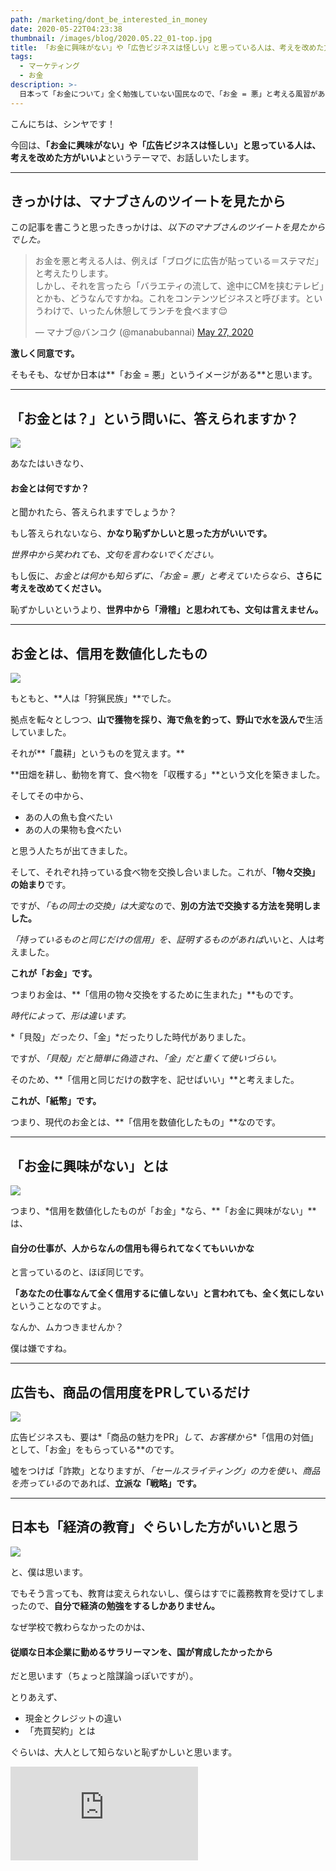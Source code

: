 ```yaml
---
path: /marketing/dont_be_interested_in_money
date: 2020-05-22T04:23:38
thumbnail: /images/blog/2020.05.22_01-top.jpg
title: 「お金に興味がない」や「広告ビジネスは怪しい」と思っている人は、考えを改めた方がいいよ【一生奴隷人生だよ】
tags:
  - マーケティング
  - お金
description: >-
  日本って「お金について」全く勉強していない国民なので、「お金 = 悪」と考える風習がある気がします。そもそも「お金とは何か？」を理解してないのにそれをいうのは、僕に言えば「滑稽」に思えますので、お金とは何か解説いたします。
---
```


こんにちは、シンヤです！

今回は、**「お金に興味がない」や「広告ビジネスは怪しい」と思っている人は、考えを改めた方がいいよ**というテーマで、お話しいたします。

---

## きっかけは、マナブさんのツイートを見たから

この記事を書こうと思ったきっかけは、*以下のマナブさんのツイートを見たからでした。*

<blockquote class="twitter-tweet"><p lang="ja" dir="ltr">お金を悪と考える人は、例えば「ブログに広告が貼っている＝ステマだ」と考えたりします。<br>しかし、それを言ったら「バラエティの流して、途中にCMを挟むテレビ」とかも、どうなんですかね。これをコンテンツビジネスと呼びます。というわけで、いったん休憩してランチを食べます😌</p>&mdash; マナブ@バンコク (@manabubannai) <a href="https://twitter.com/manabubannai/status/1265503577830809608?ref_src=twsrc%5Etfw">May 27, 2020</a></blockquote> <script async src="https://platform.twitter.com/widgets.js" charset="utf-8"></script>

**激しく同意です。**

そもそも、なぜか日本は**「お金 = 悪」というイメージがある**と思います。

---

## 「お金とは？」という問いに、答えられますか？

![](/images/blog/2020.05.22_01-01.jpg)

あなたはいきなり、

#### お金とは何ですか？

と聞かれたら、答えられますでしょうか？

もし答えられないなら、**かなり恥ずかしいと思った方がいいです。**

*世界中から笑われても、文句を言わないでください。*

もし仮に、*お金とは何かも知らずに、「お金 = 悪」と考えていたらなら*、**さらに考えを改めてください。**

恥ずかしいというより、**世界中から「滑稽」と思われても、文句は言えません。**

---

## お金とは、信用を数値化したもの

![](/images/blog/2020.05.22_01-02.jpg)

もともと、**人は「狩猟民族」**でした。

拠点を転々としつつ、**山で獲物を採り、海で魚を釣って、野山で水を汲んで**生活していました。

それが**「農耕」というものを覚えます。**

**田畑を耕し、動物を育て、食べ物を「収穫する」**という文化を築きました。

そしてその中から、

- あの人の魚も食べたい
- あの人の果物も食べたい

と思う人たちが出てきました。

そして、それぞれ持っている食べ物を交換し合いました。これが、**「物々交換」の始まり**です。

ですが、*「もの同士の交換」は大変*なので、**別の方法で交換する方法を発明しました。**

*「持っているものと同じだけの信用」を、証明するものがあれば*いいと、人は考えました。

**これが「お金」です。**

つまりお金は、**「信用の物々交換をするために生まれた」**ものです。

*時代によって、形は違います。*

*「貝殻」*だったり、*「金」*だったりした時代がありました。

ですが、*「貝殻」だと簡単に偽造され、「金」だと重くて使いづらい。*

そのため、**「信用と同じだけの数字を、記せばいい」**と考えました。

**これが、「紙幣」です。**

つまり、現代のお金とは、**「信用を数値化したもの」**なのです。

---

## 「お金に興味がない」とは

![](/images/blog/2020.05.22_01-03.jpg)

つまり、*信用を数値化したものが「お金」*なら、**「お金に興味がない」**は、

#### 自分の仕事が、人からなんの信用も得られてなくてもいいかな

と言っているのと、ほぼ同じです。

**「あなたの仕事なんて全く信用するに値しない」と言われても、全く気にしない**ということなのですよ。

なんか、ムカつきませんか？

僕は嫌ですね。

---

## 広告も、商品の信用度をPRしているだけ

![](/images/blog/2020.05.22_01-04.jpg)

広告ビジネスも、要は*「商品の魅力をPR」*して、お客様から**「信用の対価」として、「お金」をもらっている**のです。

噓をつけば「詐欺」となりますが、*「セールスライティング」の力を使い、商品を売っている*のであれば、**立派な「戦略」です。**

---

## 日本も「経済の教育」ぐらいした方がいいと思う

![](/images/blog/2020.05.22_01-05.jpg)

と、僕は思います。

でもそう言っても、教育は変えられないし、僕らはすでに義務教育を受けてしまったので、**自分で経済の勉強をするしかありません。**

なぜ学校で教わらなかったのかは、

#### 従順な日本企業に勤めるサラリーマンを、国が育成したかったから

だと思います（ちょっと陰謀論っぽいですが）。

とりあえず、

- 現金とクレジットの違い
- 「売買契約」とは

ぐらいは、大人として知らないと恥ずかしいと思います。

<div class="post__movie--wrap">
  <iframe src="https://www.youtube.com/embed/NRUiD94aBwI" frameborder="0" allow="accelerometer; autoplay; encrypted-media; gyroscope; picture-in-picture" allowfullscreen></iframe>
</div>
